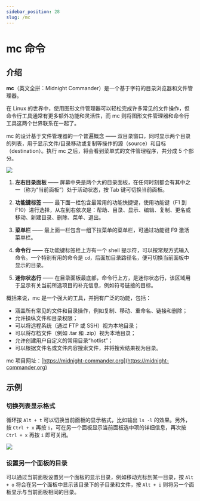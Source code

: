 ```yaml
---
sidebar_position: 28
slug: /mc
---
```


# mc 命令



## 介绍

**mc**（英文全拼：Midnight Commander）是一个基于字符的目录浏览器和文件管理器。

在 Linux 的世界中，使用图形文件管理器可以轻松完成许多常见的文件操作，但命令行工具通常有更多额外功能和灵活性，而 mc 则将图形文件管理器和命令行工具这两个世界联系在一起了。

mc 的设计基于文件管理器的一个普遍概念 —— 双目录窗口，同时显示两个目录的列表，用于显示文件/目录移动或复制等操作的源（source）和目标（destination）。执行 mc 之后，将会看到菜单式的文件管理程序，共分成 5 个部分。

![](https://static.getiot.tech/midnight-commander-screen-layout.png#center)

1. **左右目录面板** —— 屏幕中央是两个大的目录面板，在任何时刻都会有其中之一（称为“当前面板”）处于活动状态，按 Tab 键可切换当前面板。

2. **功能键标签** —— 最下面一栏包含最常用的功能快捷键，使用功能键（F1 到 F10）进行选择，从左到右依次是：帮助、目录、显示、编辑、复制、更名或移动、新建目录、删除、菜单、退出。

3. **菜单栏** —— 最上面一栏包含一组下拉菜单的菜单栏，可通过功能键 F9 激活菜单栏。

4. **命令行** —— 在功能键标签栏上方有一个 shell 提示符，可以按常规方式输入命令。一个特别有用的命令是 `cd`，后面加目录路径名，便可切换当前面板中显示的目录。

5. **迷你状态行** —— 在目录面板最底部，命令行上方，是迷你状态行，该区域用于显示有关当前所选项目的补充信息，例如符号链接的目标。

概括来说，mc 是一个强大的工具，并拥有广泛的功能，包括：

- 涵盖所有常见的文件和目录操作，例如复制、移动、重命名、链接和删除；
- 允许操纵文件和目录权限；
- 可以将远程系统（通过 FTP 或 SSH）视为本地目录；
- 可以将存档文件（例如 .tar 和 .zip）视为本地目录；
- 允许创建用户自定义的常用目录“hotlist”；
- 可以根据文件名或文件内容搜索文件，并将搜索结果视为目录。

mc 项目网址：[https://midnight-commander.org](https://midnight-commander.org)



## 示例

### 切换列表显示格式

循环按 `Alt + t` 可以切换当前面板的显示格式，比如输出 `ls -l` 的效果。另外，按 `Ctrl + x` 再按 `i`，可在另一个面板显示当前面板选中项的详细信息，再次按 `Ctrl + x` 再按 `i` 即可关闭。

![](https://static.getiot.tech/midnight-commander-information-mode.png#center)

### 设置另一个面板的目录

可以通过当前面板设置另一个面板的显示目录，例如移动光标到某一目录，按 `Alt + o` 将会在另一个面板中显示该目录下的子目录和文件，按 `Alt + i` 则将另一个面板显示与当前面板相同的目录。



